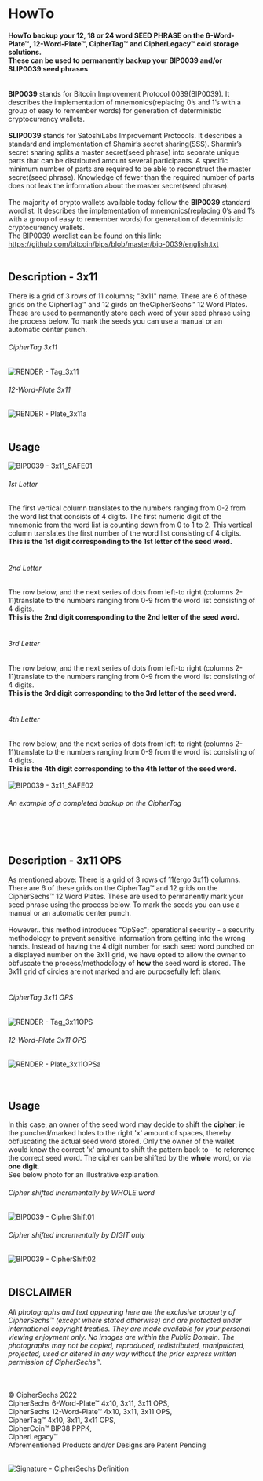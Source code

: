 # HowTo 
**HowTo backup your 12, 18 or 24 word SEED PHRASE on the 6-Word-Plate™, 12-Word-Plate™, CipherTag™ and CipherLegacy™ cold storage solutions.<br/>
These can be used to permanently backup your BIP0039 and/or SLIP0039 seed phrases**<br/>
<br/>
<br/>
**BIP0039** stands for Bitcoin Improvement Protocol 0039(BIP0039).  It describes the implementation of mnemonics(replacing 0’s and 1’s with a group of easy to remember words) for generation of deterministic cryptocurrency wallets.
<br/>
<br/>
**SLIP0039** stands for SatoshiLabs Improvement Protocols.  It describes a standard and implementation of Shamir’s secret sharing(SSS).  Sharmir’s secret sharing splits a master secret(seed phrase) into separate unique parts that can be distributed amount several participants.  A specific minimum number of parts are required to be able to reconstruct the master secret(seed phrase).  Knowledge of fewer than the required number of parts does not leak the information about the master secret(seed phrase).
<br/>
<br/>
The majority of crypto wallets available today follow the **BIP0039** standard wordlist.  It describes the implementation of mnemonics(replacing 0’s and 1’s with a group of easy to remember words) for generation of deterministic cryptocurrency wallets.<br/>
The BIP0039 wordlist can be found on this link:<br/>
https://github.com/bitcoin/bips/blob/master/bip-0039/english.txt
<br/>
<br/>
## Description - 3x11
There is a grid of 3 rows of 11 columns; "3x11" name.  There are 6 of these grids on the CipherTag™ and 12 girds on theCipherSechs™ 12 Word Plates.
These are used to permanently store each word of your seed phrase using the process below.  To mark the seeds you can use a manual or an automatic center punch.

###### CipherTag 3x11
![RENDER - Tag_3x11](https://user-images.githubusercontent.com/97874862/149795773-c98eccc4-ddb4-4a24-b3c9-3571354928c0.png)

###### 12-Word-Plate 3x11

![RENDER - Plate_3x11a](https://user-images.githubusercontent.com/97874862/149797430-c97df62a-203d-4291-90c8-66d0ac6c8c59.png)
<br/><br/>
## Usage

![BIP0039 - 3x11_SAFE01](https://user-images.githubusercontent.com/97874862/149903312-62e8040c-0f25-4822-81f1-b1b70f6d0709.png)
<br/>
###### 1st Letter
The first vertical column translates to the numbers ranging from 0-2 from the word list that consists of 4 digits. The first numeric digit of the mnemonic from the word list is counting down from 0 to 1 to 2.  This vertical column translates the first number of the word list consisting of 4 digits.<br/>
**This is the 1st digit corresponding to the 1st letter of the seed word.**
<br/><br/>
###### 2nd Letter
The row below, and the next series of dots from left-to right (columns 2-11)translate to the numbers ranging from 0-9 from the word list consisting of 4 digits.<br/>
**This is the 2nd digit corresponding to the 2nd letter of the seed word.**
<br/><br/>
###### 3rd Letter
The row below, and the next series of dots from left-to right (columns 2-11)translate to the numbers ranging from 0-9 from the word list consisting of 4 digits.<br/> 
**This is the 3rd digit corresponding to the 3rd letter of the seed word.**
<br/><br/>
###### 4th Letter
The row below, and the next series of dots from left-to right (columns 2-11)translate to the numbers ranging from 0-9 from the word list consisting of 4 digits.<br/>
**This is the 4th digit corresponding to the 4th letter of the seed word.**
<br/><br/>
![BIP0039 - 3x11_SAFE02](https://user-images.githubusercontent.com/97874862/149903332-3bb9d049-8d69-414f-b4f7-37d79d16845f.png)
###### An example of a completed backup on the CipherTag
<br/><br/>

## Description - 3x11 OPS

As mentioned above:
There is a grid of 3 rows of 11(ergo 3x11) columns.  There are 6 of these grids on the CipherTag™ and 12 grids on the CipherSechs™ 12 Word Plates.
These are used to permanently mark your seed phrase using the process below.  To mark the seeds you can use a manual or an automatic center punch.
<br/><br/>
However.. this method introduces "OpSec"; operational security - a security methodology to prevent sensitive information from getting into the wrong hands.
Instead of having the 4 digit number for each seed word punched on a displayed number on the 3x11 grid, we have opted to allow the owner to obfuscate the process/methodology of **how** the seed word is stored. The 3x11 grid of circles are not marked and are purposefully left blank.
<br/><br/>
###### CipherTag 3x11 OPS
![RENDER - Tag_3x11OPS](https://user-images.githubusercontent.com/97874862/149795891-a9bb6a87-a526-4ef6-969c-fc5ca4422c16.png)

###### 12-Word-Plate 3x11 OPS

![RENDER - Plate_3x11OPSa](https://user-images.githubusercontent.com/97874862/149796749-d8183334-6476-4d9a-8d5f-4b48c856548e.png)
<br/><br/><br/>
## Usage
In this case, an owner of the seed word may decide to shift the **cipher**; ie the punched/marked holes to the right 'x' amount of spaces, thereby obfuscating the actual seed word stored.  Only the owner of the wallet would know the correct 'x' amount to shift the pattern back to - to reference the correct seed word.  The cipher can be shifted by the **whole** word, or via **one digit**.<br/>
See below photo for an illustrative explanation.
<br/>
###### Cipher shifted incrementally by WHOLE word
![BIP0039 - CipherShift01](https://user-images.githubusercontent.com/97874862/149953746-16514cf7-2e18-4410-8336-1159db226fdd.png)

###### Cipher shifted incrementally by DIGIT only
![BIP0039 - CipherShift02](https://user-images.githubusercontent.com/97874862/149953768-af4cb8da-2dce-4a2b-8540-c12cd8106d81.png)
<br/><br/>
## DISCLAIMER
###### All photographs and text appearing here are the exclusive property of CipherSechs™ (except where stated otherwise) and are protected under international copyright treaties. They are made available for your personal viewing enjoyment only. No images are within the Public Domain. The photographs may not be copied, reproduced, redistributed, manipulated, projected, used or altered in any way without the prior express written permission of CipherSechs™.
<br/>
© CipherSechs 2022<br/>
CipherSechs 6-Word-Plate™ 4x10, 3x11, 3x11 OPS,<br/>
CipherSechs 12-Word-Plate™ 4x10, 3x11, 3x11 OPS,<br/>
CipherTag™ 4x10, 3x11, 3x11 OPS,<br/> 
CipherCoin™ BIP38 PPPK,<br/>
CipherLegacy™<br/>
Aforementioned Products and/or Designs are Patent Pending<br/>
<br/>

![Signature - CipherSechs Definition](https://user-images.githubusercontent.com/97874862/150514959-49d230cf-449b-4a74-8c8f-c565b54d02b2.png)
